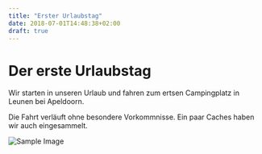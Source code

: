 ```yaml
---
title: "Erster Urlaubstag"
date: 2018-07-01T14:48:38+02:00
draft: true
---
```


# Der erste Urlaubstag

Wir starten in unseren Urlaub und fahren zum ertsen Campingplatz in Leunen bei Apeldoorn.

Die Fahrt verläuft ohne besondere Vorkommnisse. Ein paar Caches haben wir auch eingesammelt.  

![Sample Image](/img/samples/alberto-restifo-4549-unsplash.jpg)

